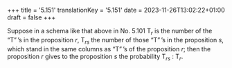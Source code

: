 +++
title = '5.151'
translationKey = '5.151'
date = 2023-11-26T13:02:22+01:00
draft = false
+++

Suppose in a schema like that above in No. 5.101 <span class="mathmode"><span class="mathrm">T</span><sub><var>r</var></sub></span> is the number of the “T” ’s in the proposition <span class="mathmode"><var>r</var></span>, <span class="mathmode"><span class="mathrm">T</span><sub><var>rs</var></sub></span> the number of those “T” ’s in the proposition <span class="mathmode"><var>s</var></span>, which stand in the same columns as “T” ’s of the proposition <span class="mathmode"><var>r</var></span>; then the proposition <span class="mathmode"><var>r</var></span> gives to the proposition <span class="mathmode"><var>s</var></span> the probability <span class="mathmode"><span class="mathrm">T</span><sub><var>rs</var></sub> : <span class="mathrm">T</span><sub><var>r</var></sub></span>.
